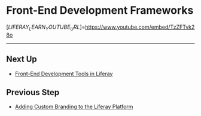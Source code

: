 # Front-End Development Frameworks

[$LIFERAY_LEARN_YOUTUBE_URL$]=https://www.youtube.com/embed/TzZFTvk28o

---

## Next Up

* [Front-End Development Tools in Liferay](./front-end-development-tools-in-liferay.md) 

## Previous Step

* [Adding Custom Branding to the Liferay Platform](./adding-custom-branding-to-liferay-platform.md) 